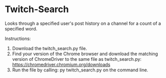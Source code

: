 # Twitch-Search
Looks through a specified user's post history on a channel for a count of a specified word.

Instructions:
1. Download the twitch_search.py file.
2. Find your version of the Chrome browser and download the matching version of ChromeDriver to the same file as twitch_search.py: https://chromedriver.chromium.org/downloads
3. Run the file by calling: py twitch_search.py on the command line.
